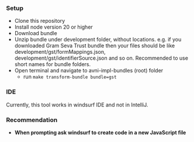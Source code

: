 ### Setup
- Clone this repository
- Install node version 20 or higher
- Download bundle
- Unzip bundle under development folder, without locations. e.g. if you downloaded Gram Seva Trust bundle then your files should be like development/gst/formMappings.json, development/gst/identifierSource.json and so on. Recommended to use short names for bundle folders.
- Open terminal and navigate to avni-impl-bundles (root) folder 
  - run `make transform-bundle bundle=gst`

### IDE
Currently, this tool works in windsurf IDE and not in IntelliJ.

### Recommendation
- **When prompting ask windsurf to create code in a new JavaScript file**
